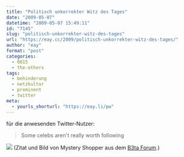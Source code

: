 ```yaml
---
title: "Politisch unkorrekter Witz des Tages"
date: "2009-05-07"
datetime: "2009-05-07 15:49:11"
id: "7145"
slug: "politisch-unkorrekter-witz-des-tages"
url: "https://eay.cc/2009/politisch-unkorrekter-witz-des-tages/"
author: "eay"
format: "post"
categories:
  - 0815
  - the-others
tags:
  - behinderung
  - netzkultur
  - prominent
  - twitter
meta:
  - yourls_shorturl: "https://eay.li/pw"
---
```


für die anwesenden Twitter-Nutzer:

> Some celebs aren't really worth following

![](/uploads/2009/helenkellertwitter.gif) (Zitat und Bild von Mystery Shopper aus dem [B3ta Forum](http://www.b3ta.com/board/9425689).)
